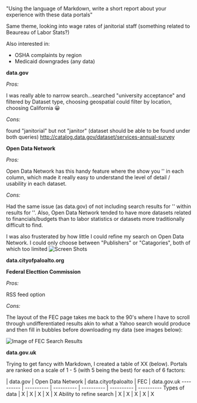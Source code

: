 "Using the language of Markdown, write a short report about your experience with these data portals"

Same theme, looking into wage rates of janitorial staff (something related to Beaureau of Labor Stats?)

Also interested in:
* OSHA complaints by region
* Medicaid downgrades (any data)

**data.gov**

*Pros:*

I was really able to narrow search...searched "university acceptance" and filtered by Dataset type, choosing geospatial
could filter by location, choosing California :grinning:

*Cons:*

found "janitorial" but not "janitor" (dataset should be able to be found under both queries)
http://catalog.data.gov/dataset/services-annual-survey


**Open Data Network**

*Pros:*

Open Data Network has this handy feature where the show you '<Sample Values>' in each column, which made it really easy to understand the level of detail / usability in each dataset.

*Cons:*

Had the same issue (as data.gov) of not including search results for '<janitor>' within results for '<janitorial>'. Also, Open Data Network tended to have more datasets related to financials/budgets than to labor statistics or datasets more traditionally difficult to find.

I was also frusterated by how little I could refine my search on Open Data Network. I could only choose between "Publishers" or "Catagories", both of which too limited
![Screen Shots](/desktop/sshot1.png)

**data.cityofpaloalto.org**


**Federal Electtion Commission**

*Pros:*

RSS feed option

*Cons:*

The layout of the FEC page takes me back to the 90's where I have to scroll through undifferentiated results akin to what a Yahoo search would produce and then fill in bubbles before downloading my data (see images below):

![Image of FEC Search Results](https://octodex.github.com/images/yaktocat.png)

**data.gov.uk**



Trying to get fancy with Markdown, I created a table of XX (below). Portals are ranked on a scale of 1 - 5 (with 5 being the best) for each of 6 factors:

| data.gov | Open Data Network | data.cityofpaloalto | FEC | data.gov.uk
---------- | ---------- | ---------- | ---------- | ---------- | ---------- 
Types of data | X | X | X | X | X
Ability to refine search | X | X | X | X | X


